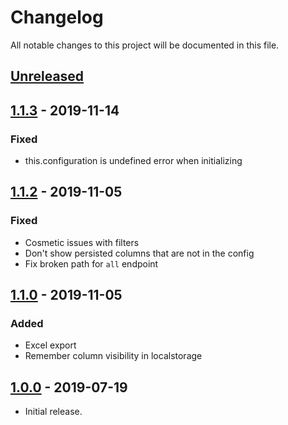 # Changelog

All notable changes to this project will be documented in this file.

## [Unreleased]
<!--
"### Added" for new features.
"### Changed" for changes in existing functionality.
"### Deprecated" for soon-to-be removed features.
"### Removed" for now removed features.
"### Fixed" for any bug fixes.
"### Security" in case of vulnerabilities.
-->

## [1.1.3] - 2019-11-14

### Fixed

- this.configuration is undefined error when initializing

## [1.1.2] - 2019-11-05

### Fixed

- Cosmetic issues with filters
- Don't show persisted columns that are not in the config
- Fix broken path for `all` endpoint

## [1.1.0] - 2019-11-05

### Added
- Excel export
- Remember column visibility in localstorage

## [1.0.0] - 2019-07-19
- Initial release.

[Unreleased]: https://github.com/digipolisantwerp/smart-table_widget_angular/compare/v1.1.3...HEAD
[1.1.3]: https://github.com/digipolisantwerp/smart-table_widget_angular/compare/v1.1.2...v1.1.3
[1.1.2]: https://github.com/digipolisantwerp/smart-table_widget_angular/compare/v1.1.0...v1.1.2
[1.1.0]: https://github.com/digipolisantwerp/smart-table_widget_angular/compare/v1.0.0...v1.1.0
[1.0.0]: https://github.com/digipolisantwerp/smart-table_widget_angular/compare/v0.0.1...v1.0.0
